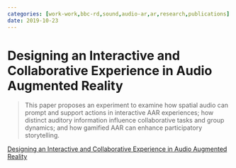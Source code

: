 ```yaml
---
categories: [work-work,bbc-rd,sound,audio-ar,ar,research,publications] 
date: 2019-10-23
---
```


# Designing an Interactive and Collaborative Experience in Audio Augmented Reality

> This paper proposes an experiment to examine how spatial audio can prompt and support actions in interactive AAR experiences; how distinct auditory information influence collaborative tasks and group dynamics; and how gamified AAR can enhance participatory storytelling.

[Designing an Interactive and Collaborative Experience in Audio Augmented Reality](https://doi.org/10.1007/978-3-030-31908-3_20)